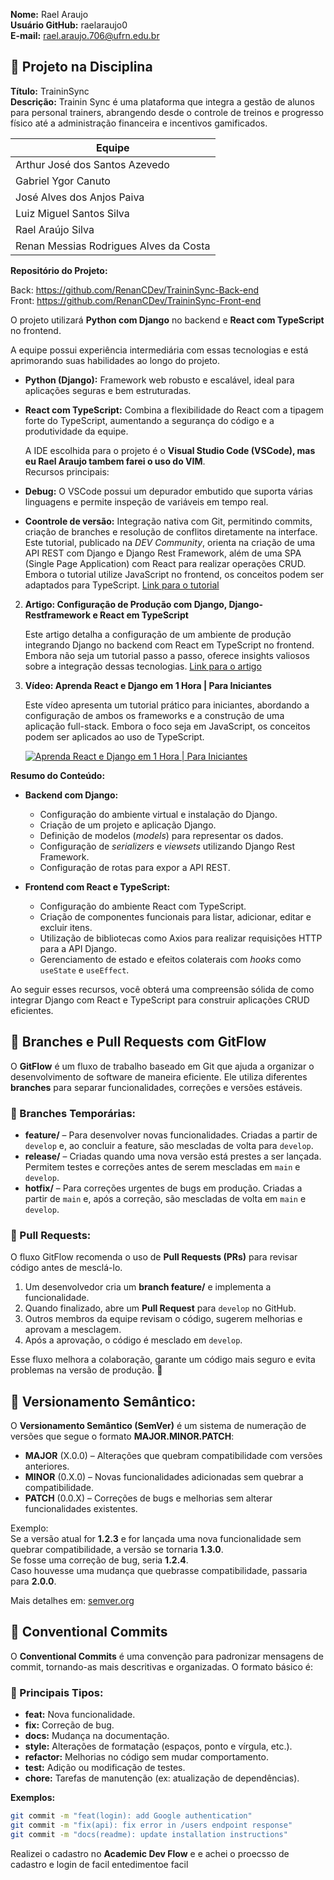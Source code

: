  **Nome:** Rael Araujo  
 **Usuário GitHub:** raelaraujo0   
 **E-mail:** rael.araujo.706@ufrn.edu.br
 
 ## 📌 Projeto na Disciplina
 **Título:** TraininSync  
 **Descrição:** Trainin Sync é uma plataforma que integra a gestão de alunos para personal trainers, abrangendo desde o controle de treinos e progresso físico até a administração financeira e incentivos gamificados.
   
 
 | Equipe                               
 |-------------------------------------|
 | Arthur José dos Santos Azevedo      |
 | Gabriel Ygor Canuto                 |
 | José Alves dos Anjos Paiva          |
 | Luiz Miguel Santos Silva            |
 | Rael Araújo Silva                   |
 | Renan Messias Rodrigues Alves da Costa |
 
 
 **Repositório do Projeto:**
 
  Back: https://github.com/RenanCDev/TraininSync-Back-end  
  Front: https://github.com/RenanCDev/TraininSync-Front-end

  O projeto utilizará **Python com Django** no backend e **React com TypeScript** no frontend.

  A equipe possui experiência intermediária com essas tecnologias e está aprimorando suas habilidades ao longo do projeto.

- **Python (Django):** Framework web robusto e escalável, ideal para aplicações seguras e bem estruturadas.  
- **React com TypeScript:** Combina a flexibilidade do React com a tipagem forte do TypeScript, aumentando a segurança do código e a produtividade da equipe.

  A IDE escolhida para o projeto é o **Visual Studio Code (VSCode), mas eu Rael Araujo tambem farei o uso do VIM**.  
  Recursos principais:
- **Debug:** O VSCode possui um depurador embutido que suporta várias linguagens e permite inspeção de variáveis em tempo real.
- **Coontrole de versão:** Integração nativa com Git, permitindo commits, criação de branches e resolução de conflitos diretamente na interface.
  Este tutorial, publicado na *DEV Community*, orienta na criação de uma API REST com Django e Django Rest Framework, além de uma SPA (Single Page Application) com React para realizar operações CRUD. Embora o tutorial utilize JavaScript no frontend, os conceitos podem ser adaptados para TypeScript. [Link para o tutorial](https://dev.to/koladev/build-a-crud-application-using-django-and-react-5389)

2. **Artigo: Configuração de Produção com Django, Django-Restframework e React em TypeScript**

   Este artigo detalha a configuração de um ambiente de produção integrando Django no backend com React em TypeScript no frontend. Embora não seja um tutorial passo a passo, oferece insights valiosos sobre a integração dessas tecnologias. [Link para o artigo](https://medium.com/@Jangascodingplace/django-django-restframework-typescript-react-production-setup-7ac11de14969)

3. **Vídeo: Aprenda React e Django em 1 Hora | Para Iniciantes**

   Este vídeo apresenta um tutorial prático para iniciantes, abordando a configuração de ambos os frameworks e a construção de uma aplicação full-stack. Embora o foco seja em JavaScript, os conceitos podem ser aplicados ao uso de TypeScript.

   [![Aprenda React e Django em 1 Hora | Para Iniciantes](https://img.youtube.com/vi/xldTxXtNiuk/0.jpg)](https://www.youtube.com/watch?v=xldTxXtNiuk)

**Resumo do Conteúdo:**

- **Backend com Django:**
  - Configuração do ambiente virtual e instalação do Django.
  - Criação de um projeto e aplicação Django.
  - Definição de modelos (*models*) para representar os dados.
  - Configuração de *serializers* e *viewsets* utilizando Django Rest Framework.
  - Configuração de rotas para expor a API REST.

- **Frontend com React e TypeScript:**
  - Configuração do ambiente React com TypeScript.
  - Criação de componentes funcionais para listar, adicionar, editar e excluir itens.
  - Utilização de bibliotecas como Axios para realizar requisições HTTP para a API Django.
  - Gerenciamento de estado e efeitos colaterais com *hooks* como `useState` e `useEffect`.

Ao seguir esses recursos, você obterá uma compreensão sólida de como integrar Django com React e TypeScript para construir aplicações CRUD eficientes.

## 🔀 Branches e Pull Requests com GitFlow
O **GitFlow** é um fluxo de trabalho baseado em Git que ajuda a organizar o desenvolvimento de software de maneira eficiente. Ele utiliza diferentes **branches** para separar funcionalidades, correções e versões estáveis.

### 🔄 Branches Temporárias:
- **feature/** – Para desenvolver novas funcionalidades. Criadas a partir de `develop` e, ao concluir a feature, são mescladas de volta para `develop`.
- **release/** – Criadas quando uma nova versão está prestes a ser lançada. Permitem testes e correções antes de serem mescladas em `main` e `develop`.
- **hotfix/** – Para correções urgentes de bugs em produção. Criadas a partir de `main` e, após a correção, são mescladas de volta em `main` e `develop`.

### 🔁 Pull Requests:

O fluxo GitFlow recomenda o uso de **Pull Requests (PRs)** para revisar código antes de mesclá-lo.  
1. Um desenvolvedor cria um **branch feature/** e implementa a funcionalidade.
2. Quando finalizado, abre um **Pull Request** para `develop` no GitHub.
3. Outros membros da equipe revisam o código, sugerem melhorias e aprovam a mesclagem.
4. Após a aprovação, o código é mesclado em `develop`.

Esse fluxo melhora a colaboração, garante um código mais seguro e evita problemas na versão de produção. 🚀


## 🔢 Versionamento Semântico:

O **Versionamento Semântico (SemVer)** é um sistema de numeração de versões que segue o formato **MAJOR.MINOR.PATCH**:

- **MAJOR** (X.0.0) – Alterações que quebram compatibilidade com versões anteriores.  
- **MINOR** (0.X.0) – Novas funcionalidades adicionadas sem quebrar a compatibilidade.  
- **PATCH** (0.0.X) – Correções de bugs e melhorias sem alterar funcionalidades existentes.  

Exemplo:  
Se a versão atual for **1.2.3** e for lançada uma nova funcionalidade sem quebrar compatibilidade, a versão se tornaria **1.3.0**.  
Se fosse uma correção de bug, seria **1.2.4**.  
Caso houvesse uma mudança que quebrasse compatibilidade, passaria para **2.0.0**.

Mais detalhes em: [semver.org](https://semver.org/)  

## 📑 Conventional Commits
O **Conventional Commits** é uma convenção para padronizar mensagens de commit, tornando-as mais descritivas e organizadas. O formato básico é:

### 🔹 Principais Tipos:
- **feat:** Nova funcionalidade.  
- **fix:** Correção de bug.  
- **docs:** Mudança na documentação.  
- **style:** Alterações de formatação (espaços, ponto e vírgula, etc.).  
- **refactor:** Melhorias no código sem mudar comportamento.  
- **test:** Adição ou modificação de testes.  
- **chore:** Tarefas de manutenção (ex: atualização de dependências).  

**Exemplos:**
```bash
git commit -m "feat(login): add Google authentication"
git commit -m "fix(api): fix error in /users endpoint response"
git commit -m "docs(readme): update installation instructions"
```
Realizei o cadastro no **Academic Dev Flow** e e achei o proecsso de cadastro e login de facil entedimentoe facil


